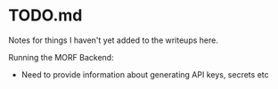 # TODO.md
Notes for things I haven't yet added to the writeups here.

Running the MORF Backend:
- Need to provide information about generating API keys, secrets etc